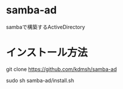 # samba-ad
 sambaで構築するActiveDirectory

# インストール方法
git clone https://github.com/kdmsh/samba-ad

sudo sh samba-ad/install.sh
